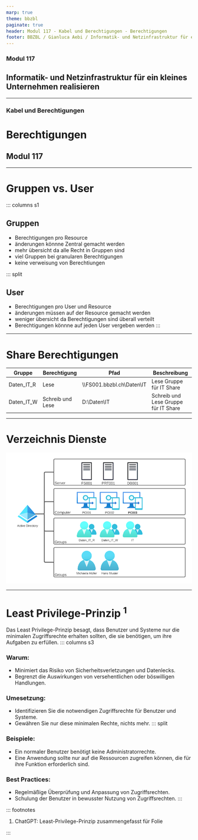 ```yaml
---
marp: true
theme: bbzbl
paginate: true
header: Modul 117 - Kabel und Berechtigungen - Berechtigungen
footer: BBZBL / Gianluca Aebi / Informatik- und Netzinfrastruktur für ein kleines Unternehmen realisieren
---
```


<!-- _class: big center -->
### Modul 117
## Informatik- und Netzinfrastruktur für ein kleines Unternehmen realisieren

---

<!-- _class: big center -->
### Kabel und Berechtigungen
#  Berechtigungen
## Modul 117

---
# Gruppen vs. User

::: columns s1
## Gruppen
- Berechtigungen pro Resource
- änderungen könnne Zentral gemacht werden
- mehr übersicht da alle Recht in Gruppen sind
- viel Gruppen bei granularen Berechtigungen
- keine verweisung von Berechtiungen

::: split
## User
- Berechtigungen pro User und Resource
- änderungen müssen auf der Resource gemacht werden
- weniger übersicht da Berechtigungen sind überall verteilt
- Berechtigungen könnne auf jeden User vergeben werden
:::

---
# Share Berechtigungen
| Gruppe     | Berechtigung     | Pfad        | Beschreibung                         |
|------------|------------------|-------------|--------------------------------------|
| Daten_IT_R | Lese             | \\\FS001.bbzbl.ch\Daten\IT | Lese Gruppe für IT Share|
| Daten_IT_W | Schreib und Lese | D:\Daten\IT | Schreib und Lese Gruppe für IT Share |

---
# Verzeichnis Dienste
![AD](../images/VerzeichnisDienst.png)

---
# Least Privilege-Prinzip <sup>1</sup>
Das Least Privilege-Prinzip besagt, dass Benutzer und Systeme nur die minimalen Zugriffsrechte erhalten sollten, die sie benötigen, um ihre Aufgaben zu erfüllen.
::: columns s3
### Warum:
- Minimiert das Risiko von Sicherheitsverletzungen und Datenlecks.
- Begrenzt die Auswirkungen von versehentlichen oder böswilligen Handlungen.
### Umesetzung:
- Identifizieren Sie die notwendigen Zugriffsrechte für Benutzer und Systeme.
- Gewähren Sie nur diese minimalen Rechte, nichts mehr.
::: split
### Beispiele:
- Ein normaler Benutzer benötigt keine Administratorrechte.
- Eine Anwendung sollte nur auf die Ressourcen zugreifen können, die für ihre Funktion erforderlich sind.
### Best Practices:
- Regelmäßige Überprüfung und Anpassung von Zugriffsrechten.
- Schulung der Benutzer in bewusster Nutzung von Zugriffsrechten.
:::

::: footnotes

1. ChatGPT: Least-Privilege-Prinzip zusammengefasst für Folie

:::
